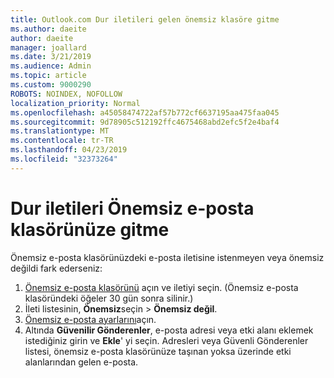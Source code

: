 ```yaml
---
title: Outlook.com Dur iletileri gelen önemsiz klasöre gitme
ms.author: daeite
author: daeite
manager: joallard
ms.date: 3/21/2019
ms.audience: Admin
ms.topic: article
ms.custom: 9000290
ROBOTS: NOINDEX, NOFOLLOW
localization_priority: Normal
ms.openlocfilehash: a45058474722af57b772cf6637195aa475faa045
ms.sourcegitcommit: 9d78905c512192ffc4675468abd2efc5f2e4baf4
ms.translationtype: MT
ms.contentlocale: tr-TR
ms.lasthandoff: 04/23/2019
ms.locfileid: "32373264"
---
```

# <a name="stop-messages-going-to-your-junk-email-folder"></a>Dur iletileri Önemsiz e-posta klasörünüze gitme

Önemsiz e-posta klasörünüzdeki e-posta iletisine istenmeyen veya önemsiz değildi fark ederseniz:

1. [Önemsiz e-posta klasörünü](https://outlook.live.com/mail/junkemail) açın ve iletiyi seçin. (Önemsiz e-posta klasöründeki öğeler 30 gün sonra silinir.)
1. İleti listesinin, **Önemsiz**seçin > **Önemsiz değil**.
1. [Önemsiz e-posta ayarlarını](https://go.microsoft.com/fwlink/?linkid=2035804)açın.
1. Altında **Güvenilir Gönderenler**, e-posta adresi veya etki alanı eklemek istediğiniz girin ve **Ekle**' yi seçin. Adresleri veya Güvenli Gönderenler listesi, önemsiz e-posta klasörünüze taşınan yoksa üzerinde etki alanlarından gelen e-posta.